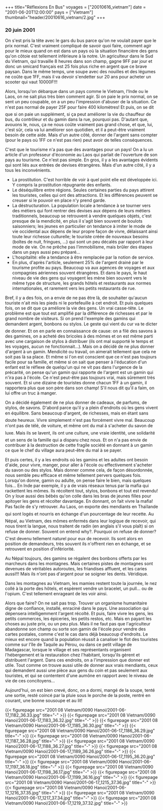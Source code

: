 +++
title="Réflexions En Bus"
voyages = ["20010616_vietnam"]
date = "2001-06-20T12:00:00"
pays = ["Vietnam"]
thumbnail="header/20010616_vietnam/2.jpg"
+++
### 20 juin 2001

On s'est pris la tête avec le gars du bus parce qu'on ne voulait payer que 
le prix normal. C'est vraiment compliqué de savoir quoi faire, comment agir 
pour le mieux quand on est dans un pays où la situation financière des gens 
qu'on côtoie est tellement inférieure à la notre. Un agriculteur dans le Sud 
du Vietnam, qui travaille 8 heures dans son champ, gagne 9FF par jour et donc 
un smicard français est 25 fois plus riche en argent que ce brave paysan. Dans 
le même temps, une soupe avec des nouilles et des légumes ne coûte que 1FF, 
mais il va devoir s'endetter sur 20 ans pour acheter un scooter qui vaut 10000F!!! 


Alors, lorsqu'on débarque dans un pays comme le Vietnam, l'Inde ou le Laos, 
on ne sait plus très bien comment agir. Si on paie le prix normal, on se sent 
un peu coupable, on a un peu l'impression d'abuser de la situation. Ce n'est 
pas normal de payer 25F pour faire 400 kilomètres! Et puis, on se dit que 
si on paie un supplément, si ça peut améliorer la vie du chauffeur de bus, du 
contrôleur et du gamin dans la rue, pourquoi pas. D'autant que, avouons le, 
nous, ça ne nous coûte vraiment pas grand chose, et que, lui, c'est sûr, cela 
va lui améliorer son quotidien, et il a peut-être vraiment besoin de cette aide. 
Mais d'un autre côté, donner de l'argent sans compter (pour le pays où 1FF ce 
n'est pas rien) peut avoir de telles conséquences.

C'est que le tourisme n'a pas que des avantages pour un pays! On a lu un article 
d'un professeur d'économie au Laos qui parlait de l'ouverture de son pays au 
tourisme. Ce n'est pas simple. En gros, il y a les avantages évidents qui sont 
liés aux entrées de devises étrangères. Mais d'un autre côté, il y a tous les 
inconvénients. 

<ul>
<li>La prostitution. C'est horrible de voir à quel point elle est développée 
ici. Y compris la prostitution répugnante des enfants.</li>
<li>Le déséquilibre entre régions. Seules certaines parties du pays attirent 
les touristes, celles qui ont des attractions. Et les différences peuvent 
se creuser si le pouvoir en place n'y prend garde. </li>
<li>La déstructuration. La population locale a tendance à se tourner vers des 
métiers qui font rentrer des devises aux dépens de leurs métiers traditionnels, 
beaucoup se retrouvent à vendre quelques objets, c'est presque de la mendicité, 
en plus il s'agit bien souvent de boulots saisonniers; les jeunes en particulier 
on tendance à imiter le mode de vie occidental aux dépens de leur propre façon 
de vivre, délaissant ainsi toute leur richesse culturelle; le touriste créée 
de nouveaux besoins (boîtes de nuit, fringues, ...) qui sont un peu décalés 
par rapport à leur mode de vie. On ne prêche pas l'immobilisme, mais brûler 
des étapes dans un pays aussi peu préparé... </li>
<li>L'hospitalité: elle a tendance à être remplacée par la notion de service. 
</li>
<li>En plus, d'après l'article, seulement 25% de l'argent drainé par le tourisme 
profite au pays. Beaucoup va aux agences de voyages et aux compagnies aériennes 
souvent étrangères. Et dans le pays, le haut niveau de vie des gens qui voyagent 
les mène bien souvent vers le même type de structure, les grands hôtels et 
restaurants aux normes internationales, et rarement vers les petits restaurants 
de rue.</li>
</ul>
Bref, il y a des fois, on a envie de ne pas être là, de souhaiter qu'aucun 
touriste n'ait mis les pieds ni le portefeuille à cet endroit. Et puis quelques 
fois, on se dit que ça améliore la vie des gens. Un vrai casse-tête. Le problème 
est que tout est amplifié par la différence de richesses et par le grand nombre 
de visiteurs. Si on prend l'exemple des gamins qui demandent argent, bonbons 
ou stylos. Le geste qui vient du cur va te dicter de donner. Et on en parle 
en connaissance de cause: on a filé des savons à des gamines, on a acheté des 
bricoles à des mômes et on est même parti avec une cargaison de stylos à distribuer 
(ils ont mal supporté le temps et les voyages, aucun ne fonctionnait...). Mais 
on a décidé de ne plus donner d'argent à un gamin. Mendicité ou travail, on 
aimerait tellement que cela ne soit pas là sa place. Et même si l'on est conscient 
que ce n'est pas toujours facile pour sa famille, et même si on sait que penser 
à l'éducation d'un enfant est le réflexe de quelqu'un qui ne vit pas dans l'urgence 
de la précarité, on pense qu'un gamin qui rapporte de l'argent est un gamin 
qui n'ira pas à l'école. Ce n'est peut-être pas toujours vrai, mais sûrement 
très souvent. Et si une dizaine de touristes donne chacun 1FF à un gamin, il 
rapportera plus que son père dans son champ! S'il nous dit qu'il a faim, on 
lui offre un truc à manger. 

On a décidé également de ne plus donner de cadeaux, de parfums, de stylos, 
de savons. D'abord parce qu'il y a plein d'endroits où les gens vivent en équilibre. 
Sans beaucoup d'argent, de richesses, mais en étant sans doute heureux. Vivre 
simplement n'est pas forcément vivre mal. Beaucoup n'ont pas de télé, de voiture, 
et même ont du mal à s'acheter du savon de luxe. Mais ils se lavent, ils ont 
une culture, une vraie identité, une solidarité et un sens de la famille qui 
a disparu chez nous. Et on n'a pas envie de contribuer à la destruction de cette 
fragile société en donnant à un gamin ce que le chef du village aura peut-être 
du mal à se payer.

Et puis certes, il y a les endroits où les gamins et les adultes ont besoin 
d'aide, pour vivre, manger, pour aller à l'école ou effectivement s'acheter 
du savon ou des stylos. Mais donner comme cela, de façon désordonnée, nous semble 
peu efficace et même tellement pervers quelques fois. Lorsqu'on donne, gamin 
ou adulte, on pense faire le bien, mais quelques fois... En Inde par exemple, 
il y a de vrais réseaux tenus par la mafia qui rackettent les mômes. Ils récoltent 
tout, stylos, bonbons et tout est revendu! On y loue aussi des bébés qu'on colle 
dans les bras de jeunes filles pour apitoyer les gens et récolter davantage. 
En donnant, on fait vivre la mafia! Pas facile de s'y retrouver. Au Laos, on 
exporte des mendiants en Thaïlande qui sont logés et nourris en échange d'un 
pourcentage de leur recette. Au Népal, au Vietnam, des mômes enfermés dans 
leur logique de recevoir, qui nous tirent la langue, nous traitent de radin 
(en anglais s'il vous plaît) si on refuse de donner. Souvent on entend why?. 
Pourquoi on refuse de donner? C'est devenu tellement naturel pour eux de recevoir. 
Ils sont alors en position de demandeurs, très souvent ils n'offrent rien en 
échange, et se retrouvent en position d'infériorité. 

Au Népal toujours, des gamins se régalent des bonbons offerts par les marcheurs 
dans les montagnes. Mais certaines pistes de montagnes sont devenues de véritables 
autoroutes, les friandises affluent, et les caries aussi!!! Mais ils n'ont pas 
d'argent pour se soigner les dents. Véridique. 

Dans les montagnes au Vietnam, les mamies restent toute la journée, le nez 
collé à la porte des hôtels, et espèrent vendre un bracelet, un pull... ou de 
l'opium. C'est tellement enrageant de les voir ainsi.

Alors que faire? On ne sait pas trop. Trouver un organisme humanitaire digne 
de confiance, installé, enraciné dans le pays. Une association qui dépensera 
intelligemment l'argent récolté. Et puis, faire vivre les gens, les petits commerces, 
les épiceries, les petits restos, etc. Mais en payant les choses au juste prix, 
ou un peu plus. Mais il ne faut pas que l'agriculteur abandonne son champ ou 
sorte son gamin de l'école pour vendre des cartes postales, comme c'est le cas 
dans déjà beaucoup d'endroits. Le mieux est encore quand la population réussit 
à canaliser le flot des touristes comme sur l'île de Taquile au Pérou, ou dans 
ce petit village de Madagascar, lorsque le village et ses représentants organisent 
l'hébergement et la restauration chez l'habitant, lorsqu'ils gèrent et distribuent 
l'argent. Dans ces endroits, on a l'impression que donner est utile. Tout comme 
on trouve aussi utile de donner aux vrais mendiants, ceux qui demandent aussi 
une pièce aux gens du coin et pas seulement aux touristes, et qui se contentent 
d'une aumône en rapport avec le niveau de vie de ces concitoyens...

Aujourd'hui, on est bien crevé, donc, on a dormi, mangé de la soupe, tenté 
une sortie, resté coincé par la pluie sous le porche de la poste, rentré en 
courant, une bonne sousoupe et au lit!


<div id="TOTO">{{< figurepage src="2001 08 Vietnam/0090 Hanoi/2001-06-17_1182_36.33.jpg" title="-"  >}}
{{< figurepage src="2001 08 Vietnam/0090 Hanoi/2001-06-17_1183_36.32.jpg" title="-"  >}}
{{< figurepage src="2001 08 Vietnam/0090 Hanoi/2001-06-17_1185_36.30.jpg" title="-"  >}}
{{< figurepage src="2001 08 Vietnam/0090 Hanoi/2001-06-17_1186_36.29.jpg" title="-"  >}}
{{< figurepage src="2001 08 Vietnam/0090 Hanoi/2001-06-17_1187_36.28.jpg" title="-"  >}}
{{< figurepage src="2001 08 Vietnam/0090 Hanoi/2001-06-17_1188_36.27.jpg" title="-"  >}}
{{< figurepage src="2001 08 Vietnam/0090 Hanoi/2001-06-17_1189_36.26.jpg" title="-"  >}}
{{< figurepage src="2001 08 Vietnam/0090 Hanoi/2001-06-17_1195_36.20.jpg" title="-"  >}}
{{< figurepage src="2001 08 Vietnam/0090 Hanoi/2001-06-17_1197_36.18.jpg" title="-"  >}}
{{< figurepage src="2001 08 Vietnam/0090 Hanoi/2001-06-17_1198_36.17.jpg" title="-"  >}}
{{< figurepage src="2001 08 Vietnam/0090 Hanoi/2001-06-17_1199_36.16.jpg" title="-"  >}}
{{< figurepage src="2001 08 Vietnam/0090 Hanoi/2001-06-17_1215_37.36.jpg" title="-"  >}}
{{< figurepage src="2001 08 Vietnam/0090 Hanoi/2001-06-17_1216_37.35.jpg" title="-"  >}}
{{< figurepage src="2001 08 Vietnam/0090 Hanoi/2001-06-17_1217_37.34.jpg" title="-"  >}}
{{< figurepage src="2001 08 Vietnam/0090 Hanoi/2001-06-17_1219_37.32.jpg" title="-"  >}}
</DIV>

